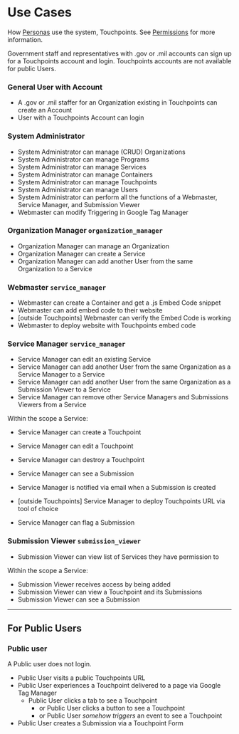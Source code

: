 # Use Cases

How [Personas](PERSONAS.md) use the system, Touchpoints.
See [Permissions](PERMISSIONS.md) for more information.

Government staff and representatives with .gov or .mil accounts
can sign up for a Touchpoints account and login. Touchpoints accounts
are not available for public Users.

### General User with Account

* A .gov or .mil staffer for an Organization existing in Touchpoints can create an Account
* User with a Touchpoints Account can login

### System Administrator

* System Administrator can manage (CRUD) Organizations
* System Administrator can manage Programs
* System Administrator can manage Services
* System Administrator can manage Containers
* System Administrator can manage Touchpoints
* System Administrator can manage Users
* System Administrator can perform all the functions of a Webmaster, Service Manager, and Submission Viewer
* Webmaster can modify Triggering in Google Tag Manager

### Organization Manager `organization_manager`

* Organization Manager can manage an Organization
* Organization Manager can create a Service
* Organization Manager can add another User from the same Organization to a Service

### Webmaster `service_manager`

* Webmaster can create a Container and get a .js Embed Code snippet
* Webmaster can add embed code to their website
* [outside Touchpoints] Webmaster can verify the Embed Code is working
* Webmaster to deploy website with Touchpoints embed code

### Service Manager `service_manager`

* Service Manager can edit an existing Service
* Service Manager can add another User from the same Organization as a Service Manager to a Service
* Service Manager can add another User from the same Organization as a Submission Viewer to a Service
* Service Manager can remove other Service Managers and Submissions Viewers from a Service

Within the scope a Service:

* Service Manager can create a Touchpoint
* Service Manager can edit a Touchpoint
* Service Manager can destroy a Touchpoint

* Service Manager can see a Submission
* Service Manager is notified via email when a Submission is created
* [outside Touchpoints] Service Manager to deploy Touchpoints URL via tool of choice
* Service Manager can flag a Submission

### Submission Viewer `submission_viewer`

* Submission Viewer can view list of Services they have permission to

Within the scope a Service:

* Submission Viewer receives access by being added
* Submission Viewer can view a Touchpoint and its Submissions
* Submission Viewer can see a Submission

---

## For Public Users

### Public user

A Public user does not login.

* Public User visits a public Touchpoints URL
* Public User experiences a Touchpoint delivered to a page via Google Tag Manager
  * Public User clicks a tab to see a Touchpoint
    * or Public User clicks a button to see a Touchpoint
    * or Public User *somehow triggers* an event to see a Touchpoint
* Public User creates a Submission via a Touchpoint Form
